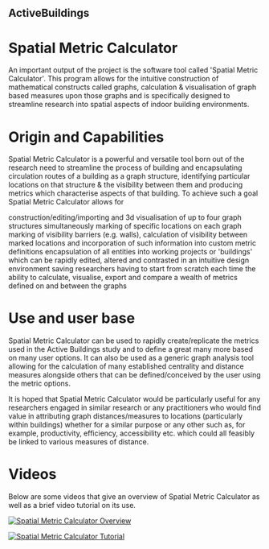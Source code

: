 ## ActiveBuildings
# Spatial Metric Calculator
An important output of the project is the software tool called 'Spatial Metric Calculator'. This program allows for the intuitive construction of mathematical constructs called graphs, calculation & visualisation of graph based measures upon those graphs and is specifically designed to streamline research into spatial aspects of indoor building environments.



# Origin and Capabilities
Spatial Metric Calculator is a powerful and versatile tool born out of the research need to streamline the process of building and encapsulating circulation routes of a building as a graph structure, identifying particular locations on that structure & the visibility between them and producing metrics which characterise aspects of that building. To achieve such a goal Spatial Metric Calculator allows for 

construction/editing/importing and 3d visualisation of up to four graph structures simultaneously
marking of specific locations on each graph
marking of visibility barriers (e.g. walls), calculation of visibility between marked locations and incorporation of such information into custom metric definitions
encapsulation of all entities into working projects or 'buildings' which can be rapidly edited, altered and contrasted in an intuitive design environment saving researchers having to start from scratch each time
the ability to calculate, visualise, export and compare a wealth of metrics defined on and between the graphs
 
# Use and user base
Spatial Metric Calculator can be used to rapidly create/replicate the metrics used in the Active Buildings study and to define a great many more based on many user options. It can also be used as a generic graph analysis tool allowing for the calculation of many established centrality and distance measures alongside others that can be defined/conceived by the user using the metric options.

It is hoped that Spatial Metric Calculator would be particularly useful for any researchers engaged in similar research or any practitioners who would find value in attributing graph distances/measures to locations (particularly within buildings) whether for a similar purpose or any other such as, for example, productivity, efficiency, accessibility etc. which could all feasibly be linked to various measures of distance.

# Videos
Below are some videos that give an overview of Spatial Metric Calculator as well as a brief video tutorial on its use.

[![Spatial Metric Calculator Overview](https://img.youtube.com/vi/I4MqQNaR3GQ/0.jpg)](https://youtu.be/I4MqQNaR3GQ)

[![Spatial Metric Calculator Tutorial](https://img.youtube.com/vi/mt3RalWg4fc/0.jpg)](https://youtu.be/mt3RalWg4fc)
